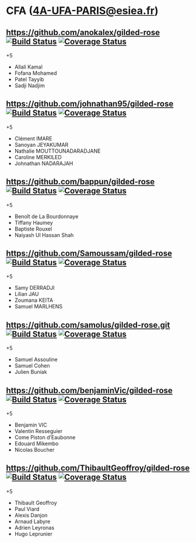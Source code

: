 # CFA (4A-UFA-PARIS@esiea.fr)

## https://github.com/anokalex/gilded-rose [![Build Status](https://travis-ci.org/anokalex/gilded-rose.svg?branch=master)](https://travis-ci.org/anokalex/gilded-rose) [![Coverage Status](https://coveralls.io/repos/github/anokalex/gilded-rose/badge.svg?branch=master)](https://coveralls.io/github/anokalex/gilded-rose?branch=master)
+5
* Allali Kamal
* Fofana Mohamed
* Patel Tayyib
* Sadji Nadjim

## https://github.com/johnathan95/gilded-rose [![Build Status](https://travis-ci.org/johnathan95/gilded-rose.svg?branch=master)](https://travis-ci.org/johnathan95/gilded-rose) [![Coverage Status](https://coveralls.io/repos/github/johnathan95/gilded-rose/badge.svg?branch=master)](https://coveralls.io/github/johnathan95/gilded-rose?branch=master)
+5
* Clément IMARE
* Sanoyan JEYAKUMAR
* Nathalie MOUTTOUNADARADJANE
* Caroline MERKILED
* Johnathan NADARAJAH

## https://github.com/bappun/gilded-rose [![Build Status](https://travis-ci.org/bappun/gilded-rose.svg?branch=master)](https://travis-ci.org/bappun/gilded-rose) [![Coverage Status](https://coveralls.io/repos/github/bappun/gilded-rose/badge.svg?branch=master)](https://coveralls.io/github/bappun/gilded-rose?branch=master)
+5
* Benoît de La Bourdonnaye
* Tiffany Haumey
* Baptiste Rouxel
* Naiyash Ul Hassan Shah

## https://github.com/Samoussam/gilded-rose [![Build Status](https://travis-ci.org/Samoussam/gilded-rose.svg?branch=develop)](https://travis-ci.org/Samoussam/gilded-rose) [![Coverage Status](https://coveralls.io/repos/github/Samoussam/gilded-rose/badge.svg?branch=master)](https://coveralls.io/github/Samoussam/gilded-rose?branch=master)
+5
* Samy DERRADJI
* Lilian JAU
* Zoumana KEITA
* Samuel MARLHENS

## https://github.com/samolus/gilded-rose.git [![Build Status](https://travis-ci.org/samolus/gilded-rose.svg?branch=master)](https://travis-ci.org/samolus/gilded-rose) [![Coverage Status](https://coveralls.io/repos/github/samolus/gilded-rose/badge.svg?branch=master)](https://coveralls.io/github/samolus/gilded-rose?branch=master)
+5
* Samuel Assouline
* Samuel Cohen
* Julien Buniak

## https://github.com/benjaminVic/gilded-rose [![Build Status](https://travis-ci.com/benjaminVic/gilded-rose.svg?token=AsVGzYGxNztjw57xxGsa&branch=master)](https://travis-ci.com/benjaminVic/gilded-rose) [![Coverage Status](https://coveralls.io/repos/github/benjaminVic/gilded-rose/badge.svg?branch=master)](https://coveralls.io/github/benjaminVic/gilded-rose?branch=master)
+5
* Benjamin VIC
* Valentin Resseguier
* Come Piston d’Eaubonne
* Edouard Mikembo
* Nicolas Boucher

## https://github.com/ThibaultGeoffroy/gilded-rose [![Build Status](https://travis-ci.org/ThibaultGeoffroy/gilded-rose.svg?branch=master)](https://travis-ci.org/ThibaultGeoffroy/gilded-rose) [![Coverage Status](https://coveralls.io/repos/github/ThibaultGeoffroy/gilded-rose/badge.svg?branch=master)](https://coveralls.io/github/ThibaultGeoffroy/gilded-rose?branch=master)
+5
* Thibault Geoffroy
* Paul Viard
* Alexis Danjon
* Arnaud Labyre
* Adrien Leyronas
* Hugo Leprunier
